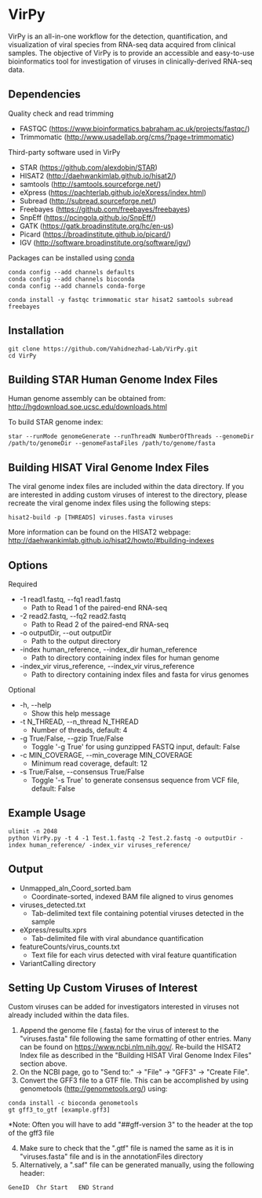 # VirPy
VirPy is an all-in-one workflow for the detection, quantification, and visualization of viral species from RNA-seq data acquired from clinical samples. The objective of VirPy is to provide an accessible and easy-to-use bioinformatics tool for investigation of viruses in clinically-derived RNA-seq data.

## Dependencies

Quality check and read trimming
* FASTQC (https://www.bioinformatics.babraham.ac.uk/projects/fastqc/)
* Trimmomatic (http://www.usadellab.org/cms/?page=trimmomatic)

Third-party software used in VirPy
* STAR (https://github.com/alexdobin/STAR)
* HISAT2 (http://daehwankimlab.github.io/hisat2/)
* samtools (http://samtools.sourceforge.net/)
* eXpress (https://pachterlab.github.io/eXpress/index.html)
* Subread (http://subread.sourceforge.net/)
* Freebayes (https://github.com/freebayes/freebayes)
* SnpEff (https://pcingola.github.io/SnpEff/)
* GATK (https://gatk.broadinstitute.org/hc/en-us)
* Picard (https://broadinstitute.github.io/picard/)
* IGV (http://software.broadinstitute.org/software/igv/)

Packages can be installed using [conda](https://conda.io/projects/conda/en/latest/user-guide/install/index.html)
```
conda config --add channels defaults
conda config --add channels bioconda
conda config --add channels conda-forge

conda install -y fastqc trimmomatic star hisat2 samtools subread freebayes
```

## Installation
```
git clone https://github.com/Vahidnezhad-Lab/VirPy.git
cd VirPy
```
## Building STAR Human Genome Index Files
Human genome assembly can be obtained from: http://hgdownload.soe.ucsc.edu/downloads.html

To build STAR genome index:
```
star --runMode genomeGenerate --runThreadN NumberOfThreads --genomeDir /path/to/genomeDir --genomeFastaFiles /path/to/genome/fasta
```
## Building HISAT Viral Genome Index Files
The viral genome index files are included within the data directory. If you are interested in adding custom viruses of interest to the directory, please recreate the viral genome index files using the following steps:
```
hisat2-build -p [THREADS] viruses.fasta viruses
```
More information can be found on the HISAT2 webpage: http://daehwankimlab.github.io/hisat2/howto/#building-indexes
## Options
Required
* -1 read1.fastq, --fq1 read1.fastq
	- Path to Read 1 of the paired-end RNA-seq
* -2 read2.fastq, --fq2 read2.fastq
	- Path to Read 2 of the paired-end RNA-seq
* -o outputDir, --out outputDir	
	- Path to the output directory
* -index human_reference, --index_dir human_reference
	- Path to directory containing index files for human genome
* -index_vir virus_reference, --index_vir virus_reference
	- Path to directory containing index files and fasta for virus genomes

Optional
* -h, --help
	- Show this help message
* -t N_THREAD, --n_thread N_THREAD
	- Number of threads, default: 4
* -g True/False, --gzip True/False
	- Toggle '-g True' for using gunzipped FASTQ input, default: False
* -c MIN_COVERAGE, --min_coverage MIN_COVERAGE
	- Minimum read coverage, default: 12
* -s True/False, --consensus True/False
	- Toggle '-s True' to generate consensus sequence from VCF file, default: False

## Example Usage
```
ulimit -n 2048
python VirPy.py -t 4 -1 Test.1.fastq -2 Test.2.fastq -o outputDir -index human_reference/ -index_vir viruses_reference/
```

## Output
* Unmapped_aln_Coord_sorted.bam
	- Coordinate-sorted, indexed BAM file aligned to virus genomes
* viruses_detected.txt
	- Tab-delimited text file containing potential viruses detected in the sample
* eXpress/results.xprs
	- Tab-delimited file with viral abundance quantification
* featureCounts/virus_counts.txt
	- Text file for each virus detected with viral feature quantification
* VariantCalling directory

## Setting Up Custom Viruses of Interest
Custom viruses can be added for investigators interested in viruses not already included within the data files. 
1. Append the genome file (.fasta) for the virus of interest to the "viruses.fasta" file following the same formatting of other entries. Many can be found on https://www.ncbi.nlm.nih.gov/. Re-build the HISAT2 Index file as described in the "Building HISAT Viral Genome Index Files" section above.
2. On the NCBI page, go to "Send to:" -> "File" -> "GFF3" -> "Create File".
3. Convert the GFF3 file to a GTF file. This can be accomplished by using genometools (http://genometools.org/) using:
```
conda install -c bioconda genometools
gt gff3_to_gtf [example.gff3]
```
*Note: Often you will have to add "##gff-version 3" to the header at the top of the gff3 file

4. Make sure to check that the ".gtf" file is named the same as it is in "viruses.fasta" file and is in the annotationFiles directory
5. Alternatively, a ".saf" file can be generated manually, using the following header:
```
GeneID	Chr	Start	END	Strand
``` 
